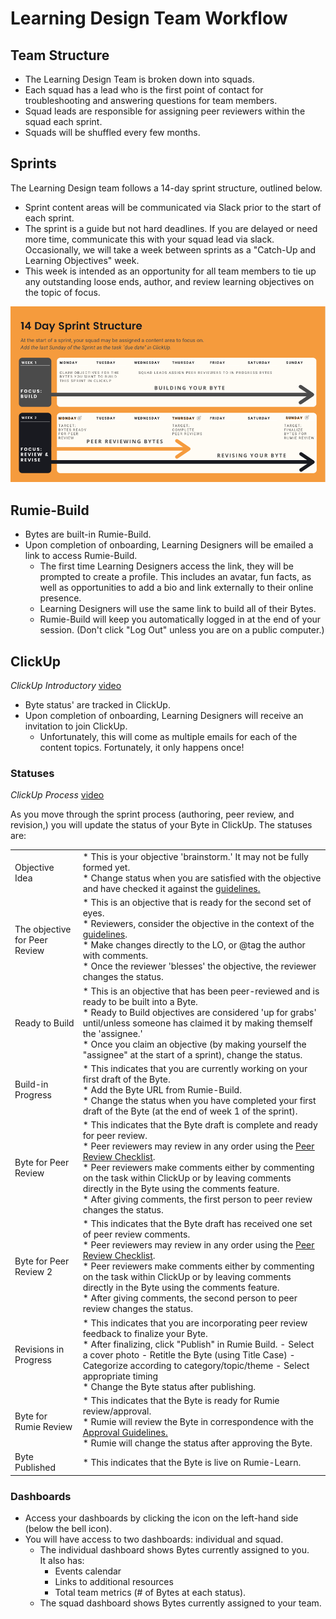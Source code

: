 # Learning Design Team Workflow

## Team Structure

* The Learning Design Team is broken down into squads.
* Each squad has a lead who is the first point of contact for troubleshooting and answering questions for team members.
* Squad leads are responsible for assigning peer reviewers within the squad each sprint.
* Squads will be shuffled every few months.

## Sprints

The Learning Design team follows a 14-day sprint structure, outlined below.

* Sprint content areas will be communicated via Slack prior to the start of each sprint.
* The sprint is a guide but not hard deadlines. If you are delayed or need more time, communicate this with your squad lead via slack.
Occasionally, we will take a week between sprints as a "Catch-Up and Learning Objectives" week.
* This week is intended as an opportunity for all team members to tie up any outstanding loose ends, author, and review learning objectives on the topic of focus. <br> 

![Sprint Image](./sprintStructure.png)


## Rumie-Build

* Bytes are built-in Rumie-Build.
* Upon completion of onboarding, Learning Designers will be emailed a link to access Rumie-Build.
  - The first time Learning Designers access the link, they will be prompted to create a profile. This includes an avatar, fun facts, as well as opportunities to add a bio and link externally to their online presence.
  - Learning Designers will use the same link to build all of their Bytes.
  - Rumie-Build will keep you automatically logged in at the end of your session. (Don't click "Log Out" unless you are on a public computer.)

## ClickUp

_ClickUp Introductory_ [<u>video</u>](https://www.youtube.com/watch?v=DRCy2WSjTd8&feature=youtu.be&ab_channel=SamZimmer)

* Byte status' are tracked in ClickUp.
* Upon completion of onboarding, Learning Designers will receive an invitation to join ClickUp. 
  - Unfortunately, this will come as multiple emails for each of the content topics. Fortunately, it only happens once!

### Statuses

_ClickUp Process_ [<u>video</u>](https://youtu.be/2q5Rx1wPpuY)

As you move through the sprint process (authoring, peer review, and revision,) you will update the status of your Byte in ClickUp. The statuses are:

|  |  |
| --- | --- |
| Objective Idea | * This is your objective 'brainstorm.' It may not be fully formed yet. <br> * Change status when you are satisfied with the objective and have checked it against the [<u>guidelines.</u>](https://docs.google.com/document/d/1S9ceZKlI7ODSk-SCnVW022ErcSoJWgUdwVGrKNhjWSo/edit#heading=h.e6bgk9la8ngz) <br> |
| The objective for Peer Review | * This is an objective that is ready for the second set of eyes. <br> * Reviewers, consider the objective in the context of the [<u>guidelines</u>](https://docs.google.com/document/d/1S9ceZKlI7ODSk-SCnVW022ErcSoJWgUdwVGrKNhjWSo/edit#heading=h.e6bgk9la8ngz). <br> * Make changes directly to the LO, or @tag the author with comments. <br> * Once the reviewer 'blesses' the objective, the reviewer changes the status. <br> |
| Ready to Build | * This is an objective that has been peer-reviewed and is ready to be built into a Byte. <br> * Ready to Build objectives are considered 'up for grabs' until/unless someone has claimed it by making themself the 'assignee.' <br> * Once you claim an objective (by making yourself the "assignee" at the start of a sprint), change the status. <br> |
| Build-in Progress | * This indicates that you are currently working on your first draft of the Byte. <br> * Add the Byte URL from Rumie-Build. <br> * Change the status when you have completed your first draft of the Byte (at the end of week 1 of the sprint). <br>|
| Byte for Peer Review | * This indicates that the Byte draft is complete and ready for peer review. <br> * Peer reviewers may review in any order using the [<u>Peer Review Checklist</u>](https://docs.google.com/document/d/1S9ceZKlI7ODSk-SCnVW022ErcSoJWgUdwVGrKNhjWSo/edit#heading=h.381elfqk3uxf). <br> * Peer reviewers make comments either by commenting on the task within ClickUp or by leaving comments directly in the Byte using the comments feature. <br> * After giving comments, the first person to peer review changes the status. |
| Byte for Peer Review 2 | * This indicates that the Byte draft has received one set of peer review comments. <br> * Peer reviewers may review in any order using the [<u>Peer Review Checklist</u>](https://docs.google.com/document/d/1S9ceZKlI7ODSk-SCnVW022ErcSoJWgUdwVGrKNhjWSo/edit#heading=h.381elfqk3uxf). <br> * Peer reviewers make comments either by commenting on the task within ClickUp or by leaving comments directly in the Byte using the comments feature. <br> * After giving comments, the second person to peer review changes the status. <br> |
| Revisions in Progress | * This indicates that you are incorporating peer review feedback to finalize your Byte. <br> * After finalizing, click "Publish" in Rumie Build. - Select a cover photo - Retitle the Byte (using Title Case) - Categorize according to category/topic/theme - Select appropriate timing <br> * Change the Byte status after publishing. <br> |
| Byte for Rumie Review | * This indicates that the Byte is ready for Rumie review/approval. <br> * Rumie will review the Byte in correspondence with the [<u>Approval Guidelines.</u>](https://docs.google.com/document/d/1S9ceZKlI7ODSk-SCnVW022ErcSoJWgUdwVGrKNhjWSo/edit#heading=h.giyd5nuwn271) <br> * Rumie will change the status after approving the Byte. <br> |
| Byte Published | * This indicates that the Byte is live on Rumie-Learn. <br> |

### Dashboards

* Access your dashboards by clicking the icon on the left-hand side (below the bell icon).
* You will have access to two dashboards: individual and squad. 
  - The individual dashboard shows Bytes currently assigned to you.<br>
It also has:
    + Events calendar
    + Links to additional resources
    + Total team metrics (# of Bytes at each status).
  - The squad dashboard shows Bytes currently assigned to your team.

